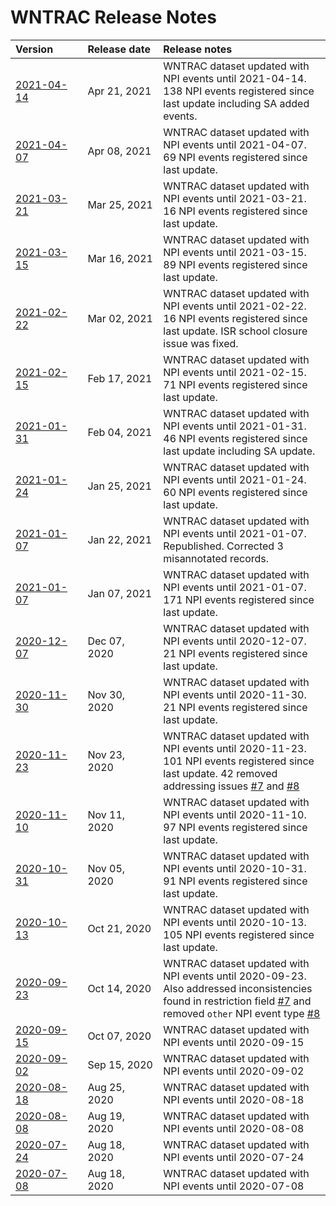 # WNTRAC Release Notes


| Version&nbsp;&nbsp;&nbsp;&nbsp;&nbsp;&nbsp;&nbsp;&nbsp;&nbsp; | Release&nbsp;date&nbsp; | Release notes |
| :--- | :--- | :---  |
| [2021-04-14](../../../raw/master/data/ibm-wntrac-2021-04-14.zip) | Apr 21, 2021 | WNTRAC dataset updated with NPI events until 2021-04-14. 138 NPI events registered since last update including SA added events. |
| [2021-04-07](../../../raw/master/data/ibm-wntrac-2021-04-07.zip) | Apr 08, 2021 | WNTRAC dataset updated with NPI events until 2021-04-07. 69 NPI events registered since last update. |
| [2021-03-21](../../../raw/master/data/ibm-wntrac-2021-03-21.zip) | Mar 25, 2021 | WNTRAC dataset updated with NPI events until 2021-03-21. 16 NPI events registered since last update. |
| [2021-03-15](../../../raw/master/data/ibm-wntrac-2021-03-15.zip) | Mar 16, 2021 | WNTRAC dataset updated with NPI events until 2021-03-15. 89 NPI events registered since last update. |
| [2021-02-22](../../../raw/master/data/ibm-wntrac-2021-02-22.zip) | Mar 02, 2021 | WNTRAC dataset updated with NPI events until 2021-02-22. 16 NPI events registered since last update. ISR school closure issue was fixed. |
| [2021-02-15](../../../raw/master/data/ibm-wntrac-2021-02-15.zip) | Feb 17, 2021 | WNTRAC dataset updated with NPI events until 2021-02-15. 71 NPI events registered since last update. |
| [2021-01-31](../../../raw/master/data/ibm-wntrac-2021-01-31.zip) | Feb 04, 2021 | WNTRAC dataset updated with NPI events until 2021-01-31. 46 NPI events registered since last update including SA update. |
| [2021-01-24](../../../raw/master/data/ibm-wntrac-2021-01-24.zip) | Jan 25, 2021 | WNTRAC dataset updated with NPI events until 2021-01-24. 60 NPI events registered since last update. |
| [2021-01-07](../../../raw/master/data/ibm-wntrac-2021-01-07.zip) | Jan 22, 2021 | WNTRAC dataset updated with NPI events until 2021-01-07. Republished. Corrected 3 misannotated records. |
| [2021-01-07](../../../raw/master/data/ibm-wntrac-2021-01-07.zip) | Jan 07, 2021 | WNTRAC dataset updated with NPI events until 2021-01-07. 171 NPI events registered since last update. |
| [2020-12-07](../../../raw/master/data/ibm-wntrac-2020-12-07.zip) | Dec 07, 2020 | WNTRAC dataset updated with NPI events until 2020-12-07. 21 NPI events registered since last update. |
| [2020-11-30](../../../raw/master/data/ibm-wntrac-2020-11-30.zip) | Nov 30, 2020 | WNTRAC dataset updated with NPI events until 2020-11-30. 21 NPI events registered since last update. |
| [2020-11-23](../../../raw/master/data/ibm-wntrac-2020-11-23.zip) | Nov 23, 2020 | WNTRAC dataset updated with NPI events until 2020-11-23. 101 NPI events registered since last update. 42 removed addressing issues [#7](https://github.com/IBM/wntrac/issues/7) and [#8](https://github.com/IBM/wntrac/issues/8) |
| [2020-11-10](../../../raw/master/data/ibm-wntrac-2020-11-10.zip) | Nov 11, 2020 | WNTRAC dataset updated with NPI events until 2020-11-10. 97 NPI events registered since last update. |
| [2020-10-31](../../../raw/master/data/ibm-wntrac-2020-10-31.zip) | Nov 05, 2020 | WNTRAC dataset updated with NPI events until 2020-10-31. 91 NPI events registered since last update. |
| [2020-10-13](../../../raw/master/data/ibm-wntrac-2020-10-13.zip) | Oct 21, 2020 | WNTRAC dataset updated with NPI events until 2020-10-13. 105 NPI events registered since last update. |
| [2020-09-23](../../../raw/master/data/ibm-wntrac-2020-09-23.zip) | Oct 14, 2020 | WNTRAC dataset updated with NPI events until 2020-09-23. Also addressed inconsistencies found in restriction field [#7](https://github.com/IBM/wntrac/issues/7) and removed `other` NPI event type [#8](https://github.com/IBM/wntrac/issues/8) |
| [2020-09-15](../../../raw/master/data/ibm-wntrac-2020-09-15.zip) | Oct 07, 2020 | WNTRAC dataset updated with NPI events until 2020-09-15 |
| [2020-09-02](../../../raw/master/data/ibm-wntrac-2020-09-02.zip) | Sep 15, 2020 | WNTRAC dataset updated with NPI events until 2020-09-02 |
| [2020-08-18](../../../raw/master/data/ibm-wntrac-2020-08-18.zip) | Aug 25, 2020 | WNTRAC dataset updated with NPI events until 2020-08-18 |
| [2020-08-08](../../../raw/master/data/ibm-wntrac-2020-08-08.zip) | Aug 19, 2020 | WNTRAC dataset updated with NPI events until 2020-08-08 |
| [2020-07-24](../../../raw/master/data/ibm-wntrac-2020-07-24.zip) | Aug 18, 2020 | WNTRAC dataset updated with NPI events until 2020-07-24 |
| [2020-07-08](../../../raw/master/data/ibm-wntrac-2020-07-08.zip) | Aug 18, 2020 | WNTRAC dataset updated with NPI events until 2020-07-08 |
